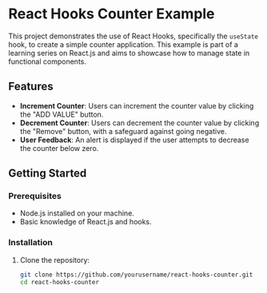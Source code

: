 # React Hooks Counter Example

This project demonstrates the use of React Hooks, specifically the `useState` hook, to create a simple counter application. This example is part of a learning series on React.js and aims to showcase how to manage state in functional components.

## Features

- **Increment Counter**: Users can increment the counter value by clicking the "ADD VALUE" button.
- **Decrement Counter**: Users can decrement the counter value by clicking the "Remove" button, with a safeguard against going negative.
- **User Feedback**: An alert is displayed if the user attempts to decrease the counter below zero.

## Getting Started

### Prerequisites

- Node.js installed on your machine.
- Basic knowledge of React.js and hooks.

### Installation

1. Clone the repository:
   ```bash
   git clone https://github.com/yourusername/react-hooks-counter.git
   cd react-hooks-counter

